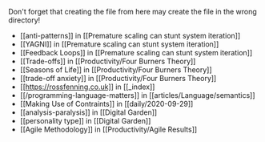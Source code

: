 Don't forget that creating the file from here may create the file in the wrong directory!
- [[anti-patterns]] in [[Premature scaling can stunt system iteration]]
- [[YAGNI]] in [[Premature scaling can stunt system iteration]]
- [[Feedback Loops]] in [[Premature scaling can stunt system iteration]]
- [[Trade-offs]] in [[Productivity/Four Burners Theory]]
- [[Seasons of Life]] in [[Productivity/Four Burners Theory]]
- [[trade-off anxiety]] in [[Productivity/Four Burners Theory]]
- [[https://rossfenning.co.uk]] in [[_index]]
- [[/programming-language-matters]] in [[articles/Language/semantics]]
- [[Making Use of Contraints]] in [[daily/2020-09-29]]
- [[analysis-paralysis]] in [[Digital Garden]]
- [[personality type]] in [[Digital Garden]]
- [[Agile Methodology]] in [[Productivity/Agile Results]]